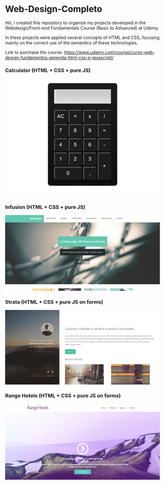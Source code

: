 # Web-Design-Completo
Hiii, I created this repository to organize my projects developed in the Webdesign/Front-end Fundamentals Course (Basic to Advanced) at Udemy.

In these projects were applied several concepts of HTML and CSS, focusing mainly on the correct use of the semantics of these technologies. 

Link to purchase the course: https://www.udemy.com/course/curso-web-design-fundamentos-aprenda-html-css-e-javascript/

<h3>Calculator (HTML + CSS + pure JS)</h3>
<img src="ProjetoCalculadora.png">

<h3>Infusion (HTML + CSS + pure JS)</h3>
<img src="ProjetoInfusion.png">
<br>
<h3>Strata (HTML + CSS + pure JS on forms)</h3>
<img src="ProjetoStrata.png">
<br>
<h3>Range Hotels (HTML + CSS + pure JS on forms)</h3>
<img src="ProjetoRangeHotels.png"
